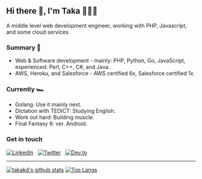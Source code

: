 ## Hi there 👋, I'm Taka 👨🏻‍💻

A middle level web development engineer, working with PHP, Javascript, and some cloud services.

### Summary 📝

* Web & Software development - mainly: PHP, Python, Go, JavaScript, experienced: Perl, C++, C#, and Java.
* AWS, Heroku, and Salesforce - AWS certified 6x, Salesforce certified 1x.

### Currently 🏎

* Golang: Use it mainly next.
* Dictation with TEDICT: Studying English.
* Work out hard: Building muscle.
* Final Fantasy 6: ver. Android.

### Get in touch

[![LinkedIn](https://img.shields.io/badge/LinkedIn-informational?style=for-the-badge&color=006da9)](https://www.linkedin.com/in/takakd/)&nbsp;&nbsp;&nbsp;[![Twitter](https://img.shields.io/badge/Twitter-informational?style=for-the-badge&logo=twitter&logoColor=white)](https://twitter.com/takakdkd)&nbsp;&nbsp;&nbsp;[![Dev.to](https://img.shields.io/badge/Dev.to-informational?style=for-the-badge&color=black)](https://dev.to/takakd)

------

[![takakd's github stats](https://github-readme-stats.vercel.app/api?username=takakd&count_private=true)](https://github.com/anuraghazra/github-readme-stats)
[![Top Langs](https://github-readme-stats.vercel.app/api/top-langs/?username=takakd&layout=compact)](https://github.com/anuraghazra/github-readme-stats)
